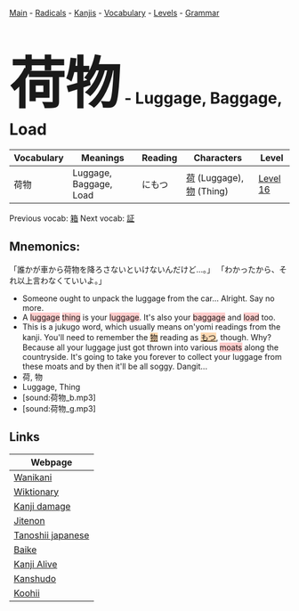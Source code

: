 <style> bigfont {font-size: 100px}</style>
[Main](../README.md) -
[Radicals](../radicals.md) -
[Kanjis](../kanjis.md) -
[Vocabulary](../vocabulary.md) -
[Levels](../levels.md) -
[Grammar](../grammar.md)
# <bigfont> 荷物</bigfont> - Luggage, Baggage, Load 

| Vocabulary | Meanings | Reading | Characters | Level |
| --- | --- | --- | --- | --- |
| 荷物 | Luggage, Baggage, Load | にもつ |  [荷](../kanjis/荷.md) (Luggage), [物](../kanjis/物.md) (Thing) | [Level 16](../levels/wk_level16.md) |

Previous vocab: [箱](箱.md) Next vocab: [証](証.md) 

## Mnemonics:
「誰かが車から荷物を降ろさないといけないんだけど…。」 「わかったから、それ以上言わなくていいよ。」
* Someone ought to unpack the luggage from the car… Alright. Say no more.
* A <span style="background-color:#ffcccb"> luggage</span> <span style="background-color:#ffcccb"> thing</span> is your <span style="background-color:#ffcccb"> luggage</span>. It's also your <span style="background-color:#ffcccb"> baggage</span> and <span style="background-color:#ffcccb"> load</span> too.
* This is a jukugo word, which usually means on'yomi readings from the kanji. You'll need to remember the <span style="background-color:#fed8b1"> [物](https://jisho.org/search/物)</span> reading as <span style="background-color:#fed8b1"> [もつ](https://jisho.org/search/もつ)</span>, though. Why? Because all your luggage just got thrown into various <span style="background-color:#ffcccb"> moats</span> along the countryside. It's going to take you forever to collect your luggage from these moats and by then it'll be all soggy. Dangit...
* 荷, 物
* Luggage, Thing
* [sound:荷物_b.mp3]
* [sound:荷物_g.mp3]


## Links 

| Webpage |
| --- |
| [Wanikani          ](https://www.wanikani.com/kanji/荷物) |
| [Wiktionary        ](https://en.wiktionary.org/wiki/荷物) |
| [Kanji damage      ](http://www.kanjidamage.com/kanji/search?utf8=✓&q=荷物) |
| [Jitenon           ](https://jitenon.com/kanji/荷物) |
| [Tanoshii japanese ](https://www.tanoshiijapanese.com/dictionary/kanji.cfm?k=荷物) |
| [Baike             ](https://baike.baidu.com/item/荷物) |
| [Kanji Alive       ](https://app.kanjialive.com/荷物) |
| [Kanshudo          ](https://www.kanshudo.com/searchmn?q=荷物) |
| [Koohii            ](https://kanji.koohii.com/study/kanji/荷物) |
